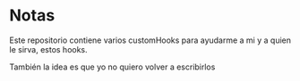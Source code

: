 # Notas

Este repositorio contiene varios customHooks para ayudarme a mi y a quien le sirva, estos hooks.

También la idea es que yo no quiero volver a escribirlos